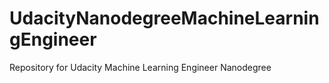 # UdacityNanodegreeMachineLearningEngineer
Repository for Udacity Machine Learning Engineer Nanodegree
